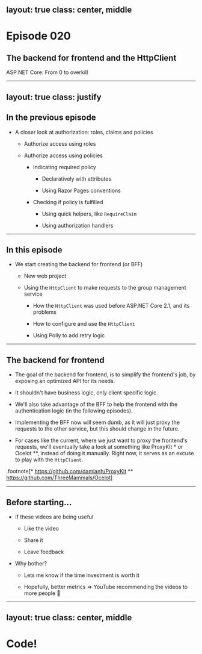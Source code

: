 layout: true
class: center, middle
---
# Episode 020
## The backend for frontend and the HttpClient
ASP.NET Core: From 0 to overkill

---
layout: true
class: justify
---

## In the previous episode
- A closer look at authorization: roles, claims and policies

    - Authorize access using roles

    - Authorize access using policies

        - Indicating required policy

            - Declaratively with attributes 
            
            - Using Razor Pages conventions

        - Checking if policy is fulfilled

            - Using quick helpers, like `RequireClaim`

            - Using authorization handlers
---

## In this episode
- We start creating the backend for frontend (or BFF)

    - New web project

    - Using the `HttpClient` to make requests to the group management service

        - How the `HttpClient` was used before ASP.NET Core 2.1, and its problems
        
        - How to configure and use the `HttpClient`

        - Using Polly to add retry logic

---
## The backend for frontend
- The goal of the backend for frontend, is to simplify the frontend's job, by exposing an optimized API for its needs. 

- It shouldn't have business logic, only client specific logic.

- We'll also take advantage of the BFF to help the frontend with the authentication logic (in the following episodes).

- Implementing the BFF now will seem dumb, as it will just proxy the requests to the other service, but this should change in the future.

- For cases like the current, where we just want to proxy the frontend's requests, we'll eventually take a look at something like ProxyKit \* or Ocelot \*\*, instead of doing it manually. Right now, it serves as an excuse to play with the `HttpClient`.

.footnote[\* https://github.com/damianh/ProxyKit
\*\* https://github.com/ThreeMammals/Ocelot]


---

## Before starting...
- If these videos are being useful

    - Like the video

    - Share it

    - Leave feedback

- Why bother?

    - Lets me know if the time investment is worth it

    - Hopefully, better metrics => YouTube recommending the videos to more people 🙂

---
layout: true
class: center, middle
---
# Code!